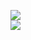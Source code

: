 [![](https://img.shields.io/badge/Made%20With-Github%20Spray-lightgrey.svg?style=for-the-badge&logo=github)](https://github.com/Annihil/github-spray#14172)  
[![](https://i.imgur.com/2DrTn0Z.gif)](https://github.com/Annihil/github-spray)